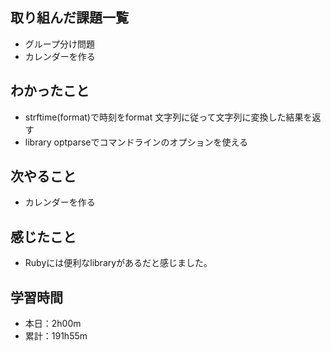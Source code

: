 ## 取り組んだ課題一覧
- グループ分け問題
- カレンダーを作る
## わかったこと
- strftime(format)で時刻をformat 文字列に従って文字列に変換した結果を返す
- library optparseでコマンドラインのオプションを使える
## 次やること
- カレンダーを作る
## 感じたこと
- Rubyには便利なlibraryがあるだと感じました。
## 学習時間
- 本日：2h00m
- 累計：191h55m
